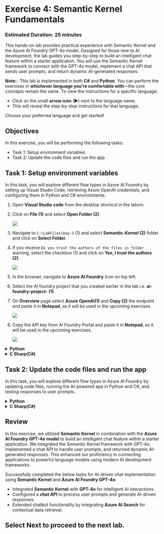# Exercise 4: Semantic Kernel Fundamentals

### Estimated Duration: 25 minutes

This hands-on lab provides practical experience with Semantic Kernel and the Azure AI Foundry GPT-4o model. Designed for those new to AI development, the lab guides you step-by-step to build an intelligent chat feature within a starter application. You will use the Semantic Kernel framework to connect with the GPT-4o model, implement a chat API that sends user prompts, and return dynamic AI-generated responses.

**Note:**- This lab is implemented in both **C#** and **Python**. You can perform the exercises in **whichever language you're comfortable with**—the core concepts remain the same. To view the instructions for a specific language:
- Click on the small **arrow icon** (▶) next to the language name.
- This will reveal the step-by-step instructions for that language.

Choose your preferred language and get started!

## Objectives
In this exercise, you will be performing the following tasks:
- Task 1: Setup environment variables
- Task 2: Update the code files and run the app

## Task 1: Setup environment variables

In this task, you will explore different flow types in Azure AI Foundry by setting up Visual Studio Code, retrieving Azure OpenAI credentials, and configuring them in Python and C# environments.

1. Open **Visual Studio code** from the desktop shortcut in the labvm.
1. Click on **File (1)** and select **Open Folder (2)**.

    ![](./media/image_023.png)
1. Navigate to `C:\LabFiles\Day-3` (1) and select **Semantic-Kernel (2)** folder and click on **Select Folder**.

1. If you receive `Do you trust the authors of the files in folder` warning, select the checkbox (1) and click on **Yes, I trust the authors (2)**.

    ![](./media/image_025.png)

1. In the browser, navigate to **Azure AI Foundry** Icon on top left.

1. Select the AI foundry project that you created earlier in the lab i.e. **ai-foundry-project-<inject key="Deployment ID" enableCopy="false"></inject> (1)**

1. On **Overview** page select **Azure OpenAI(1)** and **Copy (2)** the endpoint and paste it in **Notepad**, as it will be used in the upcoming exercises.

    ![](./media/focus8.png)
1. Copy the API key from AI Foundry Portal and paste it in **Notepad**, as it will be used in the upcoming exercises.

    ![](./media/focus1000.png)

<details>
<summary><strong>Python</strong></summary>

1. Navigate to `Python>src` directory and open **.env** (1) file.

    ![](./media/image_026.png)
1. Paste **Azure OpenAI Endpoint** copied earlier in the exercise besides `AZURE_OPENAI_ENDPOINT`.
    >Note:- Ensure that every value in the **.env** file is enclosed in **double quotes ("")**.
1. Paste **API key** copied earlier in the exercise besides `AZURE_OPENAI_API_KEY`.

    ![](./media/image_027.png)
	
1. Save the file.

</details>

<details>
<summary><strong>C Sharp(C#)</strong></summary>

1. Navigate to `Dotnet>src>BlazorAI` directory and open **appsettings.json (1)** file.

    ![](./media/image_028.png)
1. Paste **Azure OpenAI Endpoint** copied earlier in the exercise besides `AOI_ENDPOINT`.
    >**Note**:- Ensure that every value in the **appsettings.json** file is enclosed in **double quotes (")**.

    >**Note**:- Make sure to remove the "/" from the endpoint.
1. Paste **API key** copied earlier in the exercise besides `AOI_API_KEY`.

    ![](./media/image_029.png)
1. Save the file.

</details>

## Task 2: Update the code files and run the app

In this task, you will explore different flow types in Azure AI Foundry by updating code files, running the AI-powered app in Python and C#, and testing responses to user prompts.

<details>
<summary><strong>Python</strong></summary>

1. Navigate to `Python>src` directory and open **chat.py** file.

    ![](./media/image_030.png)
1. Add the following code in the `#Import Modules` (1) section of the file.
    ```
    from semantic_kernel.connectors.ai.chat_completion_client_base import ChatCompletionClientBase
    from semantic_kernel.connectors.ai.open_ai import OpenAIChatPromptExecutionSettings
    import os
    ```

    ![](./media/image_031.png)
1. Add the following code in the `# Challenge 02 - Chat Completion Service` (1) section of the file.
    ```
    chat_completion_service = AzureChatCompletion(
        deployment_name=os.getenv("AZURE_OPENAI_CHAT_DEPLOYMENT_NAME"),
        api_key=os.getenv("AZURE_OPENAI_API_KEY"),
        endpoint=os.getenv("AZURE_OPENAI_ENDPOINT"),
        service_id="chat-service",
    )
    kernel.add_service(chat_completion_service)
    execution_settings = kernel.get_prompt_execution_settings_from_service_id("chat-service")
    ```

    ![](./media/image_032.png)
1. Add the following code in the `# Start Challenge 02 - Sending a message to the chat completion service by invoking kernel` section of the file.
    ```
    global chat_history
    chat_history.add_user_message(user_input)
    chat_completion = kernel.get_service(type=ChatCompletionClientBase)
    execution_settings = kernel.get_prompt_execution_settings_from_service_id("chat-service")
    response = await chat_completion.get_chat_message_content(
        chat_history=chat_history,
        settings=execution_settings,
        kernel=kernel
    )
    chat_history.add_assistant_message(str(response))
    ```

    ![](./media/image_033.png)
1. Add the following code in the `#return result` section of the file.
    ```
    logger.info(f"Response: {response}")
    return response
    ```

    ![](./media/image_034.png)
1. In case you encounter any indentation error, use the code from the following URL:
    ```
    https://raw.githubusercontent.com/CloudLabsAI-Azure/ai-developer/refs/heads/prod/CodeBase/python/lab-02.py
    ```
1. Save the file.
1. Right click on `Python>src` in the left pane and select **Open in Integrated Terminal**.

    ![](./media/image_035.png)

1. Run the below command to install the packages from the requirements.txt file:

    ```
    pip install -r requirements.txt 
    ``` 

1. Run the below command to upgrade semantic kernel:

    ```
    pip install --upgrade semantic-kernel --pre
    ```   

1. Use the following command to run the app:
    ```
    streamlit run app.py
    ```
1. If you are asked for any email to register, feel free to use the below provided email, and hit **Enter**:
    ```
    test@gmail.com
    ```

    ![](./media/image_036.png)
1. If the app does not open automatically in the browser, you can access it using the following **URL**:

    ```
    http://localhost:8501
    ```
1. Submit the following prompt and see how the AI responds:
    ```
    Why is the sky blue?
    ```
    ```
    Why is it red?
    ```
1. You will receive a response similar to the one shown below:

    ![](./media/image_037.png)
</details>

<details>
<summary><strong>C Sharp(C#)</strong></summary>

1. Navigate to `Dotnet>src>BlazorAI>Components>Pages` directory and open **Chat.razor.cs (1)** file.

    ![](./media/image_038.png)
1. Add the following code in the `// Your code goes here` (Line no. 92) (1) section of the file.
    ```
    chatHistory.AddUserMessage(userMessage);
    var chatCompletionService = kernel.GetRequiredService<IChatCompletionService>();
    var assistantResponse = await chatCompletionService.GetChatMessageContentAsync(
        chatHistory: chatHistory,
        kernel: kernel);
    chatHistory.AddAssistantMessage(assistantResponse.Content);
    ```

    ![](./media/image_039.png)
1. In case you encounter any indentation error, use the code from the following URL: 
    ```
    https://raw.githubusercontent.com/CloudLabsAI-Azure/ai-developer/refs/heads/prod/CodeBase/c%23/lab-02.cs
    ```
1. Save the file.
1. Right click on `Dotnet>src>Aspire>Aspire.AppHost` in the left pane and select **Open in Integrated Terminal**.

    ![](./media/image_040.png)
1. Run the following line of code to trust the dev-certificates neccessary to run the app locally, and then select on **Yes**:
    ```
    dotnet dev-certs https --trust
    ```

    ![](./media/image_041.png)
1. Use the following command to run the app:
    ```
    dotnet run
    ```
1. Open a new tab in browser and navigate to the link for **blazor-aichat** i.e **https://localhost:7118/**.

    >**Note**: If you receive security warnings in the browser, close the browser and follow the link again.
1. Submit the following prompt and see how the AI responds:
    ```
    Why is the sky blue?
    ```
    ```
    Why is it red?
    ```
1. You will receive a response similar to the one shown below:

    ![](./media/image_042.png)
</details>

## Review

In this exercise, we utilized **Semantic Kernel** in combination with the **Azure AI Foundry GPT-4o model** to build an intelligent chat feature within a starter application. We integrated the Semantic Kernel framework with GPT-4o, implemented a chat API to handle user prompts, and returned dynamic AI-generated responses. This enhanced our proficiency in connecting applications to powerful language models using modern AI development frameworks.

Successfully completed the below tasks for AI-driven chat implementation using **Semantic Kernel** and **Azure AI Foundry GPT-4o**:  

- Integrated **Semantic Kernel** with **GPT-4o** for intelligent AI interactions.  
- Configured a **chat API** to process user prompts and generate AI-driven responses.     
- Extended chatbot functionality by integrating **Azure AI Search** for contextual data retrieval.  

## Select **Next** to proceed to the next lab.

